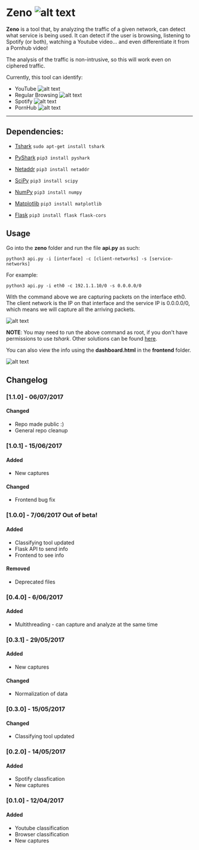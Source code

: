 
# Zeno  ![alt text](/zeno/logo.png)


**Zeno** is a tool that, by analyzing the traffic of a given network, can detect what service is being used. It can detect if the user is browsing, listening to Spotify (or both), watching a Youtube video... and even differentiate it from a Pornhub video!

The analysis of the traffic is non-intrusive, so this will work even on ciphered traffic.

Currently, this tool can identify:
- YouTube       ![alt text](/misc/youtube_logo.png)
- Regular Browsing       ![alt text](/misc/browser_logo.png)
- Spotify       ![alt text](/misc/spotify_logo.png)
- PornHub       ![alt text](/misc/pornhub_logo.png)
___________________________________________________________________________________________

## Dependencies:

- [Tshark](https://www.wireshark.org/docs/man-pages/tshark.html)
	```sudo apt-get install tshark```

- [PyShark](https://github.com/KimiNewt/pyshark)
    ```pip3 install pyshark```

- [Netaddr](https://github.com/drkjam/netaddr)
	```pip3 install netaddr```

- [SciPy](https://github.com/scipy/scipy)
	```pip3 install scipy```

- [NumPy](http://www.numpy.org/)
	```pip3 install numpy```

- [Matplotlib](https://matplotlib.org/)
	```pip3 install matplotlib```

- [Flask](http://flask.pocoo.org/)
    ```pip3 install flask flask-cors```

## Usage

Go into the **zeno** folder and run the file **api.py** as such:

```python3 api.py -i [interface] -c [client-networks] -s [service-networks]```

For example:

```python3 api.py -i eth0 -c 192.1.1.10/0 -s 0.0.0.0/0```

With the command above we are capturing packets on the interface eth0. The client network is the IP on that interface and the service IP is 0.0.0.0/0, which means we will capture all the arriving packets.

![alt text](/misc/terminal.gif)

**NOTE**: You may need to run the above command as root, if you don't have permissions to use _tshark_. Other solutions can be found [here](https://wiki.wireshark.org/CaptureSetup/CapturePrivileges).

You can also view the info using the **dashboard.html** in the **frontend** folder.

![alt text](misc/dashboard.gif)

## Changelog

### [1.1.0] - 06/07/2017
#### Changed
- Repo made public :)
- General repo cleanup

### [1.0.1] - 15/06/2017
#### Added
- New captures
#### Changed
- Frontend bug fix

### [1.0.0] - 7/06/2017 Out of beta!
#### Added
- Classifying tool updated
- Flask API to send info
- Frontend to see info
#### Removed
- Deprecated files

### [0.4.0] - 6/06/2017
#### Added
- Multithreading - can capture and analyze at the same time

### [0.3.1] - 29/05/2017
#### Added
- New captures
#### Changed
- Normalization of data

### [0.3.0] - 15/05/2017
#### Changed
- Classifying tool updated

### [0.2.0] - 14/05/2017
#### Added
- Spotify classfication
- New captures

### [0.1.0] - 12/04/2017
#### Added
- Youtube classification
- Browser classification
- New captures


